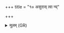 +++
title = "१० असुरास् त्वा न्य्"

+++
<details><summary>मूलम् (GR)</summary>

असुरास् त्वा न्य् अखनन्  
देवास् त्वोद् अवपन् पुनः । +++(Bhatt. devās te (⟨ stve?))+++  
वातीकृतस्य भेषजी  
पिप्पली क्षिप्तभेषजी ॥
</details>